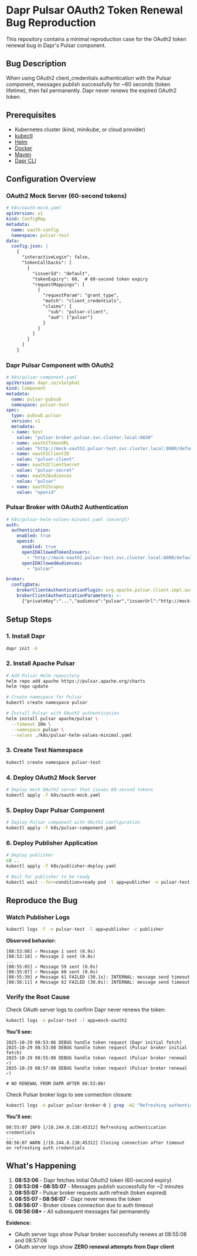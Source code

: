 # Dapr Pulsar OAuth2 Token Renewal Bug Reproduction

This repository contains a minimal reproduction case for the OAuth2 token renewal bug in Dapr's Pulsar component.

## Bug Description

When using OAuth2 client_credentials authentication with the Pulsar component, messages publish successfully for ~60 seconds (token lifetime), then fail permanently. Dapr never renews the expired OAuth2 token.

## Prerequisites

- Kubernetes cluster (kind, minikube, or cloud provider)
- [kubectl](https://kubernetes.io/docs/tasks/tools/#kubectl)
- [Helm](https://helm.sh/docs/intro/install/)
- [Docker](https://docs.docker.com/engine/install/)
- [Maven](https://maven.apache.org/install.html)
- [Dapr CLI](https://docs.dapr.io/getting-started/install-dapr-cli/)

## Configuration Overview

### OAuth2 Mock Server (60-second tokens)
```yaml
# k8s/oauth-mock.yaml
apiVersion: v1
kind: ConfigMap
metadata:
  name: oauth-config
  namespace: pulsar-test
data:
  config.json: |
    {
      "interactiveLogin": false,
      "tokenCallbacks": [
        {
          "issuerId": "default",
          "tokenExpiry": 60,  # 60-second token expiry
          "requestMappings": [
            {
              "requestParam": "grant_type",
              "match": "client_credentials",
              "claims": {
                "sub": "pulsar-client",
                "aud": ["pulsar"]
              }
            }
          ]
        }
      ]
    }
```

### Dapr Pulsar Component with OAuth2
```yaml
# k8s/pulsar-component.yaml
apiVersion: dapr.io/v1alpha1
kind: Component
metadata:
  name: pulsar-pubsub
  namespace: pulsar-test
spec:
  type: pubsub.pulsar
  version: v1
  metadata:
  - name: host
    value: "pulsar-broker.pulsar.svc.cluster.local:6650"
  - name: oauth2TokenURL
    value: "http://mock-oauth2.pulsar-test.svc.cluster.local:8080/default/token"
  - name: oauth2ClientID
    value: "pulsar-client"
  - name: oauth2ClientSecret
    value: "pulsar-secret"
  - name: oauth2Audiences
    value: "pulsar"
  - name: oauth2Scopes
    value: "openid"
```

### Pulsar Broker with OAuth2 Authentication
```yaml
# k8s/pulsar-helm-values-minimal.yaml (excerpt)
auth:
  authentication:
    enabled: true
    openid:
      enabled: true
      openIDAllowedTokenIssuers: 
        - "http://mock-oauth2.pulsar-test.svc.cluster.local:8080/default"
      openIDAllowedAudiences: 
        - "pulsar"

broker:
  configData:
    brokerClientAuthenticationPlugin: org.apache.pulsar.client.impl.auth.oauth2.AuthenticationOAuth2
    brokerClientAuthenticationParameters: >-
      {"privateKey":"...","audience":"pulsar","issuerUrl":"http://mock-oauth2.pulsar-test.svc.cluster.local:8080/default"}
```

## Setup Steps

### 1. Install Dapr
```bash
dapr init -k
```

### 2. Install Apache Pulsar
```bash
# Add Pulsar Helm repository
helm repo add apache https://pulsar.apache.org/charts
helm repo update

# Create namespace for Pulsar
kubectl create namespace pulsar

# Install Pulsar with OAuth2 authentication
helm install pulsar apache/pulsar \
  --timeout 10m \
  --namespace pulsar \
  --values ./k8s/pulsar-helm-values-minimal.yaml
```

### 3. Create Test Namespace
```bash
kubectl create namespace pulsar-test
```

### 4. Deploy OAuth2 Mock Server
```bash
# Deploy mock OAuth2 server that issues 60-second tokens
kubectl apply -f k8s/oauth-mock.yaml
```

### 5. Deploy Dapr Pulsar Component
```bash
# Deploy Pulsar component with OAuth2 configuration
kubectl apply -f k8s/pulsar-component.yaml
```

### 6. Deploy Publisher Application
```bash
# Deploy publisher
cd ..
kubectl apply -f k8s/publisher-deploy.yaml

# Wait for publisher to be ready
kubectl wait --for=condition=ready pod -l app=publisher -n pulsar-test --timeout=120s
```

## Reproduce the Bug

### Watch Publisher Logs
```bash
kubectl logs -f -n pulsar-test -l app=publisher -c publisher
```

**Observed behavior:**
```
[08:53:08] ✓ Message 1 sent (0.9s)
[08:53:10] ✓ Message 2 sent (0.0s)
...
[08:55:05] ✓ Message 59 sent (0.0s)
[08:55:07] ✓ Message 60 sent (0.0s)
[08:55:39] ✗ Message 61 FAILED (30.1s): INTERNAL: message send timeout
[08:56:11] ✗ Message 62 FAILED (30.0s): INTERNAL: message send timeout
```

### Verify the Root Cause

Check OAuth server logs to confirm Dapr never renews the token:
```bash
kubectl logs -n pulsar-test -l app=mock-oauth2
```

**You'll see:**
```
2025-10-29 08:53:06 DEBUG handle token request (Dapr initial fetch)
2025-10-29 08:53:08 DEBUG handle token request (Pulsar broker initial fetch)
2025-10-29 08:55:08 DEBUG handle token request (Pulsar broker renewal ✓)
2025-10-29 08:57:08 DEBUG handle token request (Pulsar broker renewal ✓)

# NO RENEWAL FROM DAPR AFTER 08:53:06!
```

Check Pulsar broker logs to see connection closure:
```bash
kubectl logs -n pulsar pulsar-broker-0 | grep -A2 "Refreshing authentication"
```

**You'll see:**
```
08:55:07 INFO [/10.244.0.138:45312] Refreshing authentication credentials
...
08:56:07 WARN [/10.244.0.138:45312] Closing connection after timeout on refreshing auth credentials
```

## What's Happening

1. **08:53:06** - Dapr fetches initial OAuth2 token (60-second expiry)
2. **08:53:08 - 08:55:07** - Messages publish successfully for ~2 minutes
3. **08:55:07** - Pulsar broker requests auth refresh (token expired)
4. **08:55:07 - 08:56:07** - Dapr never renews the token
5. **08:56:07** - Broker closes connection due to auth timeout
6. **08:56:08+** - All subsequent messages fail permanently

**Evidence:**
- OAuth server logs show Pulsar broker successfully renews at 08:55:08 and 08:57:08
- OAuth server logs show **ZERO renewal attempts from Dapr client**